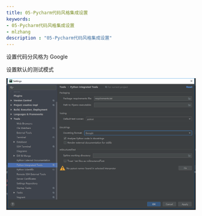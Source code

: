 ```yaml
---
title: 05-Pycharm代码风格集成设置
keywords:
- 05-Pycharm代码风格集成设置
- mlzhang
description : "05-Pycharm代码风格集成设置"
---
```

设置代码分风格为 Google

设置默认的测试模式



![1540539010595](/assets/1540539010595.png)
